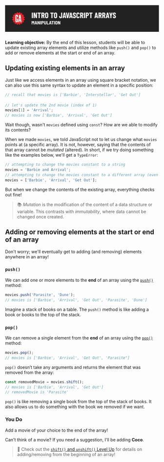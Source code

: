 # ![Intro to JavaScript Arrays - Manipulation](./assets/hero.png)

**Learning objective:** By the end of this lesson, students will be able to update existing array elements and utilize methods like `push()` and `pop()` to add or remove elements at the start or end of an array.

## Updating existing elements in an array

Just like we access elements in an array using square bracket notation, we can also use this same syntax to update an element in a specific position:

```js
// recall that movies is ['Barbie', 'Interstellar', 'Get Out']

// let's update the 2nd movie (index of 1)
movies[1] = 'Arrival';
// movies is now ['Barbie', 'Arrival', 'Get Out']
```

Wait though, wasn't `movies` defined using `const`? How are we able to modify its contents? 

When we made `movies`, we told JavaScript not to let us change what `movies` points at (a specific array). It is not, however, saying that the contents of that array cannot be *mutated* (altered). In short, if we try doing something like the examples below, we'll get a `TypeError`:

```js
// attempting to change the movies constant to a string
movies = 'Barbie and Arrival';
// attempting to change the movies constant to a different array (even if the contents of that array are identical)
movies = ['Barbie', 'Arrival', 'Get Out'];
```

But when we change the contents of the existing array, everything checks out fine!

> 📚 *Mutation* is the modification of the content of a data structure or variable. This contrasts with *immutability*, where data cannot be changed once created.

## Adding or removing elements at the start or end of an array

Don't worry; we'll eventually get to adding (and removing) elements anywhere in an array!

### `push()`

We can add one or more elements to the **end** of an array using the [`push()`](https://developer.mozilla.org/en-US/docs/Web/JavaScript/Reference/Global_Objects/Array/push) method:

```js
movies.push('Parasite', 'Dune');
// movies is ['Barbie', 'Arrival', 'Get Out', 'Parasite', 'Dune']
```

Imagine a stack of books on a table. The `push()` method is like adding a book or books to the top of the stack. 

### `pop()`

We can remove a single element from the **end** of an array using the [`pop()`](https://developer.mozilla.org/en-US/docs/Web/JavaScript/Reference/Global_Objects/Array/pop) method:

```js
movies.pop();
// movies is ['Barbie', 'Arrival', 'Get Out', 'Parasite"]
```

`pop()` doesn’t take any arguments and returns the element that was removed from the array:

```js
const removedMovie = movies.shift();
// movies is ['Barbie', 'Arrival', 'Get Out']
// removedMovie is 'Parasite'
```

`pop()` is like removing a single book from the top of the stack of books. It also allows us to do something with the book we removed if we want.

### You Do

Add a movie of your choice to the end of the array!

Can't think of a movie? If you need a suggestion, I'll be adding **Coco**.

> 🚀 Check out the [`shift()` and `unshift()` Level Up](../level-up/shift-unshift.md) for details on adding/removing from the beginning of an array!
